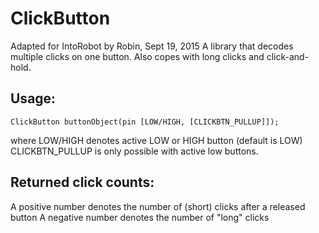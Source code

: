 ClickButton
===========
Adapted for IntoRobot by Robin, Sept 19, 2015
A library that decodes multiple clicks on one button. Also copes with
long clicks and click-and-hold.

Usage:
-------

```
ClickButton buttonObject(pin [LOW/HIGH, [CLICKBTN_PULLUP]]);
```

where LOW/HIGH denotes active LOW or HIGH button (default is LOW)
CLICKBTN_PULLUP is only possible with active low buttons.

Returned click counts:
----------------------

   A positive number denotes the number of (short) clicks after a released button
   A negative number denotes the number of "long" clicks

